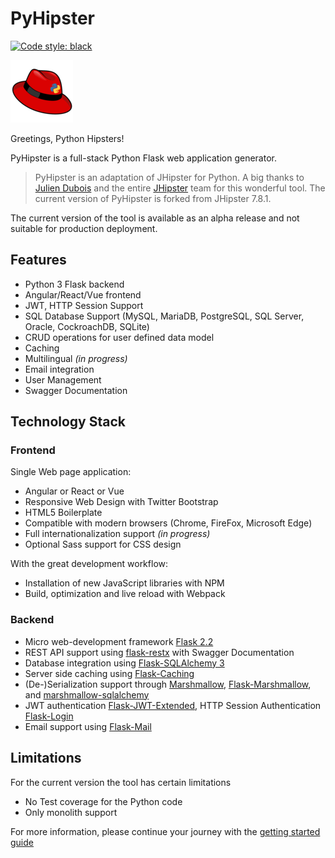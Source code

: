 # PyHipster
[![Code style: black](https://img.shields.io/badge/code%20style-black-000000.svg)](https://github.com/psf/black)

![pyhipster-logo](docs/images/logo-pyhipster_100.png "PyHipster Logo")

Greetings, Python Hipsters!

PyHipster is a full-stack Python Flask web application generator.

> PyHipster is an adaptation of JHipster for Python. A big thanks to [Julien Dubois](https://www.julien-dubois.com/) and the entire [JHipster](https://www.jhipster.tech/) team for this wonderful tool. The current version of PyHipster is forked from JHipster 7.8.1.

The current version of the tool is available as an alpha release and not suitable for production deployment.

## Features
- Python 3 Flask backend
- Angular/React/Vue frontend
- JWT, HTTP Session Support
- SQL Database Support (MySQL, MariaDB, PostgreSQL, SQL Server, Oracle, CockroachDB, SQLite)
- CRUD operations for user defined data model
- Caching
- Multilingual *(in progress)*   
- Email integration
- User Management
- Swagger Documentation

## Technology Stack
### Frontend
Single Web page application:  
- Angular or React or Vue  
- Responsive Web Design with Twitter Bootstrap  
- HTML5 Boilerplate  
- Compatible with modern browsers (Chrome, FireFox, Microsoft Edge)    
- Full internationalization support *(in progress)*   
- Optional Sass support for CSS design  

With the great development workflow:
- Installation of new JavaScript libraries with NPM  
- Build, optimization and live reload with Webpack  

### Backend
- Micro web-development framework [Flask 2.2](https://flask.palletsprojects.com/en/2.2.x/)   
- REST API support using [flask-restx](https://flask-restx.readthedocs.io/en/latest/) with Swagger Documentation
- Database integration using [Flask-SQLAlchemy 3](https://flask-sqlalchemy.palletsprojects.com/en/3.0.x/)    
- Server side caching using [Flask-Caching](https://flask-caching.readthedocs.io/en/latest/)
- (De-)Serialization support through [Marshmallow](https://marshmallow.readthedocs.io/en/stable/index.html), [Flask-Marshmallow](https://flask-marshmallow.readthedocs.io/en/latest/), and  [marshmallow-sqlalchemy](https://marshmallow-sqlalchemy.readthedocs.io/en/latest/index.html)    
- JWT authentication [Flask-JWT-Extended](https://flask-jwt-extended.readthedocs.io/en/stable/), HTTP Session Authentication [Flask-Login](https://flask-login.readthedocs.io/en/latest/)    
- Email support using [Flask-Mail](https://pythonhosted.org/Flask-Mail/)

## Limitations
For the current version the tool has certain limitations
- No Test coverage for the Python code
- Only monolith support

For more information, please continue your journey with the [getting started guide](docs/getting-started.md)
